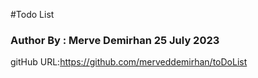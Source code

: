 #Todo List
### Author By : Merve Demirhan 25 July 2023

gitHub URL:https://github.com/merveddemirhan/toDoList

